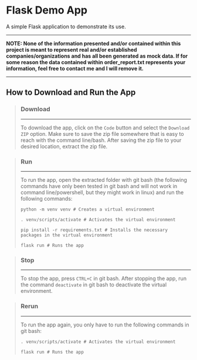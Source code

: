 # Flask Demo App

A simple Flask application to demonstrate its use.

---

**NOTE: None of the information presented and/or contained within this project is meant to represent real and/or established companies/organizations and has all been generated as mock data. If for some reason the data contained within order_report.txt represents your information, feel free to contact me and I will remove it.**

---

## How to Download and Run the App

> ### Download
> ---
> To download the app, click on the `Code` button and select the `Download ZIP` option. Make sure to save the zip file somewhere that is easy to reach with the command line/bash. After saving the zip file to your desired location, extract the zip file.

> ### Run
> ---
> To run the app, open the extracted folder with git bash (the following commands have only been tested in git bash and will not work in command line/powershell, but they might work in linux) and run the following commands:
>
> `python -m venv venv # Creates a virtual environment`
> 
> `. venv/scripts/activate # Activates the virtual environment`
>
> `pip install -r requirements.txt # Installs the necessary packages in the virtual environment`
> 
> `flask run # Runs the app`

> ### Stop
> ---
> To stop the app, press `CTRL+C` in git bash. After stopping the app, run the command `deactivate` in git bash to deactivate the virtual environment.

> ### Rerun
> ---
> To run the app again, you only have to run the following commands in git bash:
>
> `. venv/scripts/activate # Activates the virtual environment`
>
> `flask run # Runs the app`
